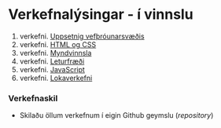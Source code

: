 # Verkefnalýsingar - í vinnslu

1. verkefni. [Uppsetnig vefþróunarsvæðis](https://github.com/GJG/Vefgrunnur/wiki)
1. verkefni. [HTML og CSS](V-2/README.md)
1. verkefni. [Myndvinnsla](V-3/README.md)
1. verkefni. [Leturfræði](V-4/README.md)
1. verkefni. [JavaScript](V-5/README.md)
1. verkefni. [Lokaverkefni](V-6/README.md)

### Verkefnaskil 

* Skilaðu öllum verkefnum í eigin Github geymslu (_repository_)